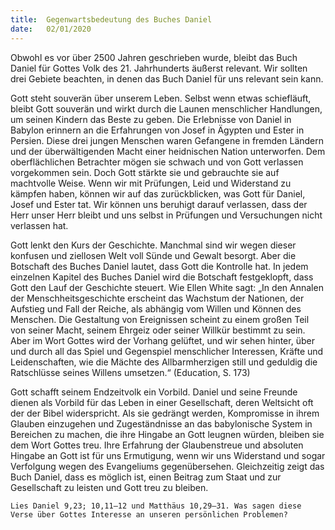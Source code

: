 ```yaml
---
title:  Gegenwartsbedeutung des Buches Daniel
date:   02/01/2020
---
```


Obwohl es vor über 2500 Jahren geschrieben wurde, bleibt das Buch Daniel für Gottes Volk des 21. Jahrhunderts äußerst relevant. Wir sollten drei Gebiete beachten, in denen das Buch Daniel für uns relevant sein kann.

Gott steht souverän über unserem Leben. Selbst wenn etwas schiefläuft, bleibt Gott souverän und wirkt durch die Launen menschlicher Handlungen, um seinen Kindern das Beste zu geben. Die Erlebnisse von Daniel in Babylon erinnern an die Erfahrungen von Josef in Ägypten und Ester in Persien. Diese drei jungen Menschen waren Gefangene in fremden Ländern und der überwältigenden Macht einer heidnischen Nation unterworfen. Dem oberflächlichen Betrachter mögen sie schwach und von Gott verlassen vorgekommen sein. Doch Gott stärkte sie und gebrauchte sie auf machtvolle Weise. Wenn wir mit Prüfungen, Leid und Widerstand zu kämpfen haben, können wir auf das zurückblicken, was Gott für Daniel, Josef und Ester tat. Wir können uns beruhigt darauf verlassen, dass der Herr unser Herr bleibt und uns selbst in Prüfungen und Versuchungen nicht verlassen hat.

Gott lenkt den Kurs der Geschichte. Manchmal sind wir wegen dieser konfusen und ziellosen Welt voll Sünde und Gewalt besorgt. Aber die Botschaft des Buches Daniel lautet, dass Gott die Kontrolle hat. In jedem einzelnen Kapitel des Buches Daniel wird die Botschaft festgeklopft, dass Gott den Lauf der Geschichte steuert. Wie Ellen White sagt: „In den Annalen der Menschheitsgeschichte erscheint das Wachstum der Nationen, der Aufstieg und Fall der Reiche, als abhängig vom Willen und Können des Menschen. Die Gestaltung von Ereignissen scheint zu einem großen Teil von seiner Macht, seinem Ehrgeiz oder seiner Willkür bestimmt zu sein. Aber im Wort Gottes wird der Vorhang gelüftet, und wir sehen hinter, über und durch all das Spiel und Gegenspiel menschlicher Interessen, Kräfte und Leidenschaften, wie die Mächte des Allbarmherzigen still und geduldig die Ratschlüsse seines Willens umsetzen.“ (Education, S. 173)

Gott schafft seinem Endzeitvolk ein Vorbild. Daniel und seine Freunde dienen als Vorbild für das Leben in einer Gesellschaft, deren Weltsicht oft der der Bibel widerspricht. Als sie gedrängt werden, Kompromisse in ihrem Glauben einzugehen und Zugeständnisse an das babylonische System in Bereichen zu machen, die ihre Hingabe an Gott leugnen würden, bleiben sie dem Wort Gottes treu. Ihre Erfahrung der Glaubenstreue und absoluten Hingabe an Gott ist für uns Ermutigung, wenn wir uns Widerstand und sogar Verfolgung wegen des Evangeliums gegenübersehen. Gleichzeitig zeigt das Buch Daniel, dass es möglich ist, einen Beitrag zum Staat und zur Gesellschaft zu leisten und Gott treu zu bleiben.

`Lies Daniel 9,23; 10,11–12 und Matthäus 10,29–31. Was sagen diese Verse über Gottes Interesse an unseren persönlichen Problemen?`